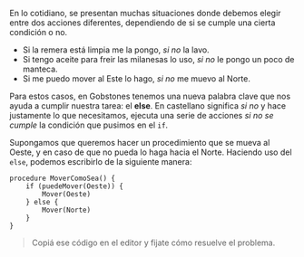 En lo cotidiano, se presentan muchas situaciones donde debemos elegir entre dos acciones diferentes, dependiendo de si se cumple una cierta condición o no. 

* Si la remera está limpia me la pongo, _si no_ la lavo.
* Si tengo aceite para freir las milanesas lo uso, _si no_ le pongo un poco de manteca.
* Si me puedo mover al Este lo hago, _si no_ me muevo al Norte.

Para estos casos, en Gobstones tenemos una nueva palabra clave que nos ayuda a cumplir nuestra tarea: el **else**. En castellano significa _si no_ y hace justamente lo que necesitamos, ejecuta una serie de acciones _si no se cumple_ la condición que pusimos en el `if`.

Supongamos que queremos hacer un procedimiento que se mueva al Oeste, y en caso de que no pueda lo haga hacia el Norte. Haciendo uso del `else`, podemos escribirlo de la siguiente manera:

```puppet
procedure MoverComoSea() {
    if (puedeMover(Oeste)) {
        Mover(Oeste)
    } else {
        Mover(Norte)
    }
}
```

> Copiá ese código en el editor y fijate cómo resuelve el problema.